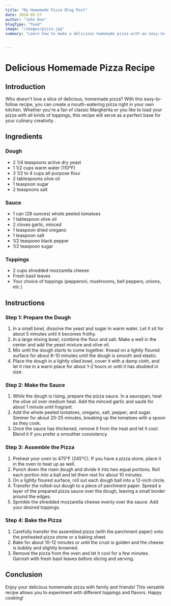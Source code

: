 ```yaml
---
title: "My Homemade Pizza Blog Post"
date: 2024-05-27
author: "John Doe"
blogType: "food"
image: "/images/pizza.jpg"
summary: "Learn how to make a delicious homemade pizza with an easy-to-follow recipe, perfect for any toppings you like."


---
```


# Delicious Homemade Pizza Recipe



## Introduction

Who doesn't love a slice of delicious, homemade pizza? With this easy-to-follow recipe, you can create a mouth-watering pizza right in your own kitchen. Whether you're a fan of classic Margherita or you like to load your pizza with all kinds of toppings, this recipe will serve as a perfect base for your culinary creativity .


## Ingredients

### Dough
- 2 1/4 teaspoons active dry yeast
- 1 1/2 cups warm water (110°F)
- 3 1/2 to 4 cups all-purpose flour
- 2 tablespoons olive oil
- 1 teaspoon sugar
- 2 teaspoons salt

### Sauce
- 1 can (28 ounces) whole peeled tomatoes
- 1 tablespoon olive oil
- 2 cloves garlic, minced
- 1 teaspoon dried oregano
- 1 teaspoon salt
- 1/2 teaspoon black pepper
- 1/2 teaspoon sugar

### Toppings
- 2 cups shredded mozzarella cheese
- Fresh basil leaves
- Your choice of toppings (pepperoni, mushrooms, bell peppers, onions, etc.)

## Instructions

### Step 1: Prepare the Dough
1. In a small bowl, dissolve the yeast and sugar in warm water. Let it sit for about 5 minutes until it becomes frothy.
2. In a large mixing bowl, combine the flour and salt. Make a well in the center and add the yeast mixture and olive oil.
3. Mix until the dough starts to come together. Knead on a lightly floured surface for about 8-10 minutes until the dough is smooth and elastic.
4. Place the dough in a lightly oiled bowl, cover it with a damp cloth, and let it rise in a warm place for about 1-2 hours or until it has doubled in size.

### Step 2: Make the Sauce
1. While the dough is rising, prepare the pizza sauce. In a saucepan, heat the olive oil over medium heat. Add the minced garlic and sauté for about 1 minute until fragrant.
2. Add the whole peeled tomatoes, oregano, salt, pepper, and sugar. Simmer for about 20-25 minutes, breaking up the tomatoes with a spoon as they cook.
3. Once the sauce has thickened, remove it from the heat and let it cool. Blend it if you prefer a smoother consistency.

### Step 3: Assemble the Pizza
1. Preheat your oven to 475°F (245°C). If you have a pizza stone, place it in the oven to heat up as well.
2. Punch down the risen dough and divide it into two equal portions. Roll each portion into a ball and let them rest for about 10 minutes.
3. On a lightly floured surface, roll out each dough ball into a 12-inch circle.
4. Transfer the rolled-out dough to a piece of parchment paper. Spread a layer of the prepared pizza sauce over the dough, leaving a small border around the edges.
5. Sprinkle the shredded mozzarella cheese evenly over the sauce. Add your desired toppings.

### Step 4: Bake the Pizza
1. Carefully transfer the assembled pizza (with the parchment paper) onto the preheated pizza stone or a baking sheet.
2. Bake for about 10-12 minutes or until the crust is golden and the cheese is bubbly and slightly browned.
3. Remove the pizza from the oven and let it cool for a few minutes. Garnish with fresh basil leaves before slicing and serving.

## Conclusion

Enjoy your delicious homemade pizza with family and friends! This versatile recipe allows you to experiment with different toppings and flavors. Happy cooking!

